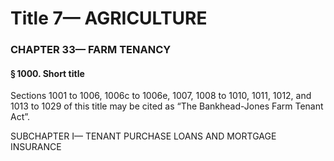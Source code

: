 
# Title 7— AGRICULTURE
### CHAPTER 33— FARM TENANCY
#### § 1000. Short title

Sections 1001 to 1006, 1006c to 1006e, 1007, 1008 to 1010, 1011, 1012, and 1013 to 1029 of this title may be cited as “The Bankhead-Jones Farm Tenant Act”.

SUBCHAPTER I— TENANT PURCHASE LOANS AND MORTGAGE INSURANCE
